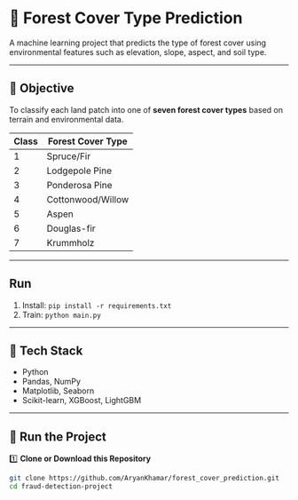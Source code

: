 # 🌲 Forest Cover Type Prediction

A machine learning project that predicts the type of forest cover using environmental features such as elevation, slope, aspect, and soil type.

---

## 🎯 Objective
To classify each land patch into one of **seven forest cover types** based on terrain and environmental data.

| Class | Forest Cover Type |
|-------|--------------------|
| 1 | Spruce/Fir |
| 2 | Lodgepole Pine |
| 3 | Ponderosa Pine |
| 4 | Cottonwood/Willow |
| 5 | Aspen |
| 6 | Douglas-fir |
| 7 | Krummholz |

---

## Run
1. Install: `pip install -r requirements.txt`
2. Train: `python main.py`

---

## 🧠 Tech Stack
- Python
- Pandas, NumPy
- Matplotlib, Seaborn
- Scikit-learn, XGBoost, LightGBM

---

## 🚀 Run the Project

1️⃣ **Clone or Download this Repository**
```bash
git clone https://github.com/AryanKhamar/forest_cover_prediction.git
cd fraud-detection-project

